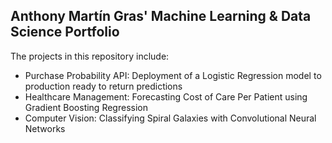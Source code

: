 ## Anthony Martín Gras' Machine Learning & Data Science Portfolio

The projects in this repository include:

- Purchase Probability API: Deployment of a Logistic Regression model to production ready to return predictions
- Healthcare Management: Forecasting Cost of Care Per Patient using Gradient Boosting Regression
- Computer Vision: Classifying Spiral Galaxies with Convolutional Neural Networks
